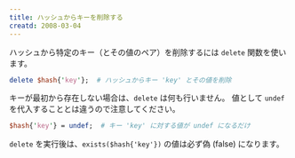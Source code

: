 ```yaml
---
title: ハッシュからキーを削除する
creatd: 2008-03-04
---
```


ハッシュから特定のキー（とその値のペア）を削除するには `delete` 関数を使います。

```perl
delete $hash{'key'};  # ハッシュからキー 'key' とその値を削除
```

キーが最初から存在しない場合は、`delete` は何も行いません。
値として `undef` を代入することとは違うので注意してください。

```perl
$hash{'key'} = undef;  # キー 'key' に対する値が undef になるだけ
```

`delete` を実行後は、`exists($hash{'key'})` の値は必ず偽 (false) になります。

